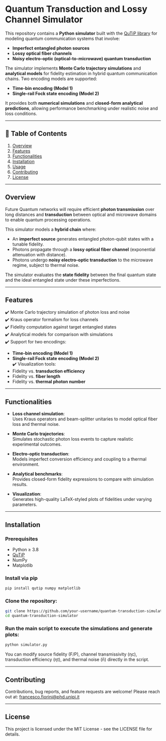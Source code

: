 
# Quantum Transduction and Lossy Channel Simulator

This repository contains a **Python simulator** built with the [QuTiP library](http://qutip.org/) for modeling quantum communication systems that involve:

- **Imperfect entangled photon sources**  
- **Lossy optical fiber channels**  
- **Noisy electro-optic (optical-to-microwave) quantum transduction**

The simulator implements **Monte Carlo trajectory simulations** and **analytical models** for fidelity estimation in hybrid quantum communication chains. Two encoding models are supported:
- **Time-bin encoding (Model 1)**
- **Single-rail Fock state encoding (Model 2)**

It provides both **numerical simulations** and **closed-form analytical predictions**, allowing performance benchmarking under realistic noise and loss conditions.  

---

## 📑 Table of Contents

1. [Overview](#overview)  
2. [Features](#features)  
3. [Functionalities](#functionalities)  
4. [Installation](#installation)  
5. [Usage](#usage)  
6. [Contributing](#contributing)  
7. [License](#license)  

---

## Overview

Future Quantum networks will require efficient **photon transmission** over long distances and **transduction** between optical and microwave domains to enable quantum processing operations.  

This simulator models a **hybrid chain** where:
- An **imperfect source** generates entangled photon-qubit states with a tunable fidelity.
- Photons propagate through a **lossy optical fiber channel** (exponential attenuation with distance).
- Photons undergo **noisy electro-optic transduction** to the microwave regime, subject to thermal noise.  

The simulator evaluates the **state fidelity** between the final quantum state and the ideal entangled state under these imperfections.

---

## Features

✔️ Monte Carlo trajectory simulation of photon loss and noise  
✔️ Kraus operator formalism for loss channels  
✔️ Fidelity computation against target entangled states  
✔️ Analytical models for comparison with simulations  
✔️ Support for two encodings:
- **Time-bin encoding (Model 1)**
- **Single-rail Fock state encoding (Model 2)**  
✔️ Visualization tools:
- Fidelity vs. **transduction efficiency**  
- Fidelity vs. **fiber length**  
- Fidelity vs. **thermal photon number**

---

## Functionalities

- **Loss channel simulation**:  
  Uses Kraus operators and beam-splitter unitaries to model optical fiber loss and thermal noise.  

- **Monte Carlo trajectories**:  
  Simulates stochastic photon loss events to capture realistic experimental outcomes.  

- **Electro-optic transduction**:  
  Models imperfect conversion efficiency and coupling to a thermal environment.  

- **Analytical benchmarks**:  
  Provides closed-form fidelity expressions to compare with simulation results.  

- **Visualization**:  
  Generates high-quality LaTeX-styled plots of fidelities under varying parameters.  

---

## Installation

### Prerequisites
- Python ≥ 3.8  
- [QuTiP](http://qutip.org/)  
- NumPy  
- Matplotlib  

### Install via pip
```bash
pip install qutip numpy matplotlib
```

### Clone the repository:

```bash
git clone https://github.com/your-username/quantum-transduction-simulator.git
cd quantum-transduction-simulator
```

### Run the main script to execute the simulations and generate plots:
```bash
python simulator.py
```

You can modify source fidelity (F/P), channel transmissivity (ηc), transduction efficiency (ηt), and thermal noise (n̄) directly in the script.

---

## Contributing
Contributions, bug reports, and feature requests are welcome!
Please reach out at: francesco.fiorini@phd.unipi.it

---

## License
This project is licensed under the MIT License - see the LICENSE file for details.

